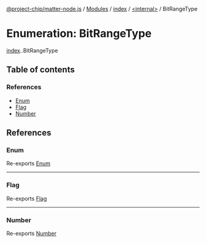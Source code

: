 [@project-chip/matter-node.js](../README.md) / [Modules](../modules.md) / [index](../modules/index.md) / [<internal\>](../modules/index._internal_.md) / BitRangeType

# Enumeration: BitRangeType

[index](../modules/index.md).[<internal>](../modules/index._internal_.md).BitRangeType

## Table of contents

### References

- [Enum](index._internal_.BitRangeType.md#enum)
- [Flag](index._internal_.BitRangeType.md#flag)
- [Number](index._internal_.BitRangeType.md#number)

## References

### Enum

Re-exports [Enum](../modules/index._internal_.md#enum)

___

### Flag

Re-exports [Flag](../modules/index._internal_.md#flag)

___

### Number

Re-exports [Number](../modules/index._internal_.md#number)
